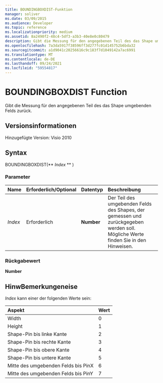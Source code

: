 ```yaml
---
title: BOUNDINGBOXDIST-Funktion
manager: soliver
ms.date: 03/09/2015
ms.audience: Developer
ms.topic: reference
ms.localizationpriority: medium
ms.assetid: 8a2490f2-48c4-5df3-a3b3-40e8e0c80479
description: Gibt die Messung für den angegebenen Teil des das Shape umgebenden Felds zurück.
ms.openlocfilehash: 7a3da5917f38596ff3d277fc01d145752b6bda32
ms.sourcegitcommit: a1d9041c20256616c9c183f7d1049142a7ac6991
ms.translationtype: MT
ms.contentlocale: de-DE
ms.lasthandoff: 09/24/2021
ms.locfileid: "59554817"
---
```

# <a name="boundingboxdist-function"></a>BOUNDINGBOXDIST Function

Gibt die Messung für den angegebenen Teil des das Shape umgebenden Felds zurück. 
  
## <a name="version-information"></a>Versionsinformationen

Hinzugefügte Version: Visio 2010
 
  
## <a name="syntax"></a>Syntax

BOUNDINGBOXDIST(** *Index* ** ) 
  
### <a name="parameters"></a>Parameter

|**Name**|**Erforderlich/Optional**|**Datentyp**|**Beschreibung**|
|:-----|:-----|:-----|:-----|
| _Index_ <br/> |Erforderlich  <br/> |**Number** <br/> |Der Teil des umgebenden Felds des Shapes, der gemessen und zurückgegeben werden soll. Mögliche Werte finden Sie in den Hinweisen.  <br/> |
   
### <a name="return-value"></a>Rückgabewert

 **Number**
  
## <a name="remarks"></a>HinwBemerkungeneise

 *Index*  kann einer der folgenden Werte sein: 
  
|**Aspekt**|**Wert**|
|:-----|:-----|
|Width  <br/> |0  <br/> |
|Height  <br/> |1  <br/> |
|Shape-Pin bis linke Kante  <br/> |2  <br/> |
|Shape-Pin bis rechte Kante  <br/> |3  <br/> |
|Shape-Pin bis obere Kante  <br/> |4   <br/> |
|Shape-Pin bis untere Kante  <br/> |5  <br/> |
|Mitte des umgebenden Felds bis PinX  <br/> |6   <br/> |
|Mitte des umgebenden Felds bis PinY  <br/> |7   <br/> |
   

